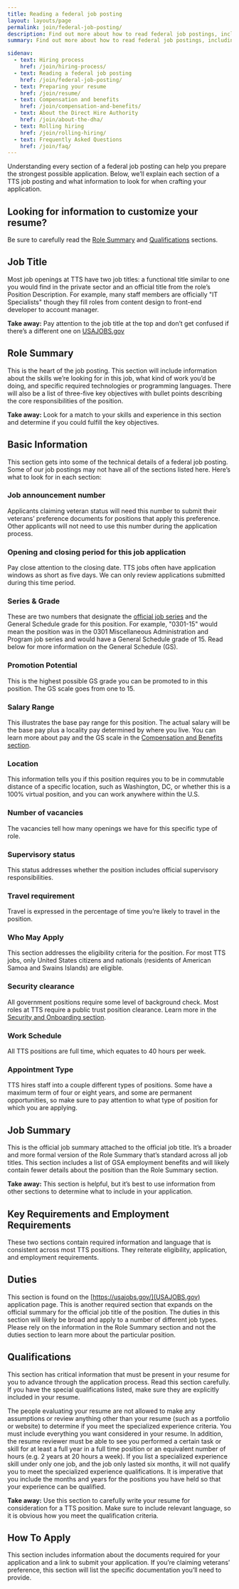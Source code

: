 ```yaml
---
title: Reading a federal job posting
layout: layouts/page
permalink: join/federal-job-posting/
description: Find out more about how to read federal job postings, including eligibility, travel, qualifications, and application tips to enhance your resume for TTS roles.
summary: Find out more about how to read federal job postings, including eligibility, travel, qualifications, and application tips to enhance your resume for TTS roles.

sidenav:
  - text: Hiring process
    href: /join/hiring-process/
  - text: Reading a federal job posting
    href: /join/federal-job-posting/
  - text: Preparing your resume
    href: /join/resume/
  - text: Compensation and benefits
    href: /join/compensation-and-benefits/
  - text: About the Direct Hire Authority
    href: /join/about-the-dha/
  - text: Rolling hiring
    href: /join/rolling-hiring/
  - text: Frequently Asked Questions
    href: /join/faq/
---
```


Understanding every section of a federal job posting can help you prepare
the strongest possible application. Below, we’ll explain each section of
a TTS job posting and what information to look for when crafting your
application.

<!-- markdownlint-disable MD033 -->
<aside class="usa-alert usa-alert-info">
  <div class="usa-alert-body">
    <h2 class="usa-alert-heading">Looking for information to customize your resume?</h2>
    <p class="usa-alert-text" markdown="1">
    Be sure to carefully read the <a href="{{ '/join/federal-job-posting/#role-summary' | url }}" class="usa-link">Role Summary</a> and <a href="{{ '/join/federal-job-posting/#qualifications' | url }}" class="usa-link">Qualifications</a> sections.
    </p>
  </div>
</aside>
<!-- markdownlint-enable MD033 -->

## Job Title

Most job openings at TTS have two job titles: a functional title similar
to one you would find in the private sector and an official title from the
role’s Position Description. For example, many staff members are officially
"IT Specialists" though they fill roles from content design to front-end
developer to account manager.

<!-- markdownlint-disable MD033 -->
<aside class="usa-alert usa-alert-info">
  <div class="usa-alert-body">
    <p><strong>Take away:</strong> Pay attention to the job title at the top and don’t get confused if there’s a different one on <a href="https://usajobs.gov/" target="_blank">USAJOBS.gov</a></p>
  </div>
</aside>
<!-- markdownlint-enable MD033 -->

## Role Summary

This is the heart of the job posting. This section will include information
about the skills we’re looking for in this job, what kind of work you’d be
doing, and specific required technologies or programming languages. There
will also be a list of three-five key objectives with bullet points
describing the core responsibilities of the position.

<!-- markdownlint-disable MD033 -->
<aside class="usa-alert usa-alert-info">
  <div class="usa-alert-body">
    <p><strong>Take away:</strong> Look for a match to your skills and experience in this section and determine if you could fulfill the key objectives.</p>
  </div>
</aside>
<!-- markdownlint-enable MD033 -->

## Basic Information

This section gets into some of the technical details of a federal job posting.
Some of our job postings may not have all of the sections listed here.
Here’s what to look for in each section:

### Job announcement number

Applicants claiming veteran status will need this number to submit their
veterans’ preference documents for positions that apply this preference.
Other applicants will not need to use this number during the application
process.

### Opening and closing period for this job application

Pay close attention to the closing date. TTS jobs often have application
windows as short as five days. We can only review applications submitted
during this time period.

### Series & Grade

These are two numbers that designate the
[official job series](https://www.opm.gov/policy-data-oversight/classification-qualifications/classifying-general-schedule-positions/)
and the General Schedule grade for this position. For example, "0301-15"
would mean the position was in the 0301 Miscellaneous Administration and
Program job series and would have a General Schedule grade of 15. Read
below for more information on the General Schedule (GS).

### Promotion Potential

This is the highest possible GS grade you can be promoted to in this
position. The GS scale goes from one to 15.

### Salary Range

This illustrates the base pay range for this position. The actual salary
will be the base pay plus a locality pay determined by where you live.
You can learn more about pay and the GS scale in the [Compensation and Benefits section](/join/compensation-and-benefits).

### Location

This information tells you if this position requires you to be in
commutable distance of a specific location, such as Washington, DC,
or whether this is a 100% virtual position, and you can work anywhere
within the U.S.

### Number of vacancies

The vacancies tell how many openings we have for this specific type of role.

### Supervisory status

This status addresses whether the position includes official supervisory
responsibilities.

### Travel requirement

Travel is expressed in the percentage of time you’re likely to travel
in the position.

### Who May Apply

This section addresses the eligibility criteria for the position.
For most TTS jobs, only United States citizens and nationals
(residents of American Samoa and Swains Islands) are eligible.

### Security clearance

All government positions require some level of background check.
Most roles at TTS require a public trust position clearance. Learn
more in the [Security and Onboarding section](/join/hiring-process/#security-and-onboarding).

### Work Schedule

All TTS positions are full time, which equates to 40 hours per week.

### Appointment Type

TTS hires staff into a couple different types of positions. Some
have a maximum term of four or eight years, and some are permanent
opportunities, so make sure to pay attention to what type of position
for which you are applying.

## Job Summary

This is the official job summary attached to the official job title.
It’s a broader and more formal version of the Role Summary that’s
standard across all job titles. This section includes a list of GSA
employment benefits and will likely contain fewer details about the
position than the Role Summary section.

<!-- markdownlint-disable MD033 -->
<aside class="usa-alert usa-alert-info">
  <div class="usa-alert-body">
    <p><strong>Take away:</strong> This section is helpful, but it’s best to use information from other sections to determine what to include in your application.</p>
  </div>
</aside>
<!-- markdownlint-enable MD033 -->

## Key Requirements and Employment Requirements

These two sections contain required information and language that is
consistent across most TTS positions. They reiterate eligibility,
application, and employment requirements.

## Duties

This section is found on the
[https://usajobs.gov/](USAJOBS.gov)
application page. This is another required section that expands on
the official summary for the official job title of the position.
The duties in this section will likely be broad and apply to a number
of different job types. Please rely on the information in the Role
Summary section and not the duties section to learn more about the
particular position.

## Qualifications

This section has critical information that must be present in your
resume for you to advance through the application process. Read this
section carefully. If you have the special qualifications listed,
make sure they are explicitly included in your resume.

The people evaluating your resume are not allowed to make any
assumptions or review anything other than your resume (such as a
portfolio or website) to determine if you meet the specialized
experience criteria. You must include everything you want considered
in your resume. In addition, the resume reviewer must be able to
see you performed a certain task or skill for at least a full year
in a full time position or an equivalent number of hours (e.g. 2
years at 20 hours a week). If you list a specialized experience
skill under only one job, and the job only lasted six months, it
will not qualify you to meet the specialized experience
qualifications. It is imperative that you include the months and
years for the positions you have held so that your experience can
be qualified.

<!-- markdownlint-disable MD033 -->
<aside class="usa-alert usa-alert-info">
  <div class="usa-alert-body">
    <p><strong>Take away:</strong> Use this section to carefully write your resume for consideration for a TTS position. Make sure to include relevant language, so it is obvious how you meet the qualification criteria.</p>
  </div>
</aside>
<!-- markdownlint-enable MD033 -->

## How To Apply

This section includes information about the documents required for
your application and a link to submit your application. If you’re
claiming veterans’ preference, this section will list the specific
documentation you’ll need to provide.
